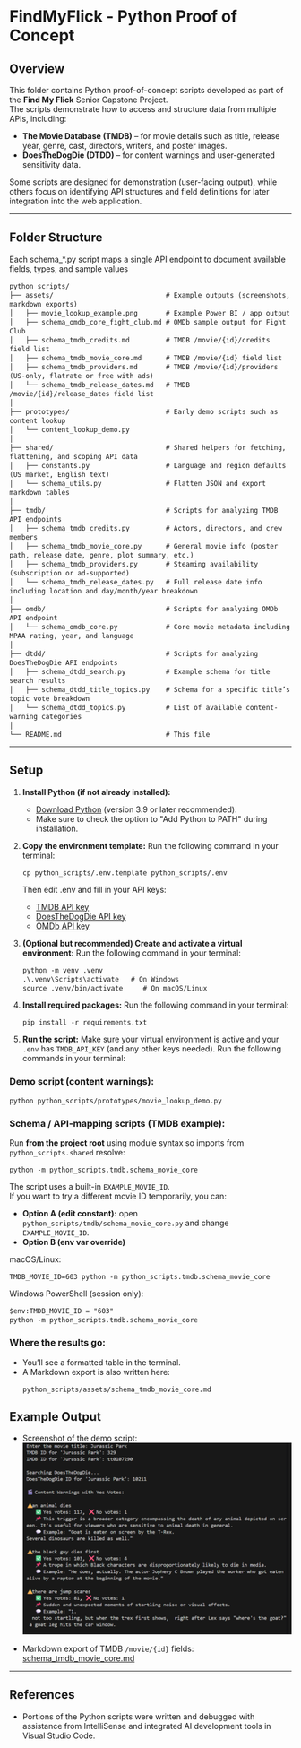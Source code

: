 # FindMyFlick - Python Proof of Concept

## Overview

This folder contains Python proof-of-concept scripts developed as part of the **Find My Flick** Senior Capstone Project.  
The scripts demonstrate how to access and structure data from multiple APIs, including:

- **The Movie Database (TMDB)** – for movie details such as title, release year, genre, cast, directors, writers, and poster images.  
- **DoesTheDogDie (DTDD)** – for content warnings and user-generated sensitivity data.

Some scripts are designed for demonstration (user-facing output), while others focus on identifying API structures and field definitions for later integration into the web application.

---

## Folder Structure

Each schema_*.py script maps a single API endpoint to document available fields, types, and sample values

```
python_scripts/
├── assets/                            # Example outputs (screenshots, markdown exports)
│   ├── movie_lookup_example.png       # Example Power BI / app output
│   ├── schema_omdb_core_fight_club.md # OMDb sample output for Fight Club
│   ├── schema_tmdb_credits.md         # TMDB /movie/{id}/credits field list
│   ├── schema_tmdb_movie_core.md      # TMDB /movie/{id} field list
│   ├── schema_tmdb_providers.md       # TMDB /movie/{id}/providers (US-only, flatrate or free with ads)
│   └── schema_tmdb_release_dates.md   # TMDB /movie/{id}/release_dates field list
│
├── prototypes/                        # Early demo scripts such as content lookup
│   └── content_lookup_demo.py
│
├── shared/                            # Shared helpers for fetching, flattening, and scoping API data
│   ├── constants.py                   # Language and region defaults (US market, English text)
│   └── schema_utils.py                # Flatten JSON and export markdown tables
│
├── tmdb/                              # Scripts for analyzing TMDB API endpoints
│   ├── schema_tmdb_credits.py         # Actors, directors, and crew members
│   ├── schema_tmdb_movie_core.py      # General movie info (poster path, release date, genre, plot summary, etc.)
│   ├── schema_tmdb_providers.py       # Steaming availability (subscription or ad-supported)
│   └── schema_tmdb_release_dates.py   # Full release date info including location and day/month/year breakdown
│
├── omdb/                              # Scripts for analyzing OMDb API endpoint
│   └── schema_omdb_core.py            # Core movie metadata including MPAA rating, year, and language
│
├── dtdd/                              # Scripts for analyzing DoesTheDogDie API endpoints
│   ├── schema_dtdd_search.py          # Example schema for title search results
│   ├── schema_dtdd_title_topics.py    # Schema for a specific title’s topic vote breakdown
│   └── schema_dtdd_topics.py          # List of available content-warning categories
│
└── README.md                          # This file
```

---

## Setup

1. **Install Python (if not already installed):**
   - [Download Python](https://www.python.org/downloads/) (version 3.9 or later recommended).
   - Make sure to check the option to "Add Python to PATH" during installation.

2. **Copy the environment template:**
   Run the following command in your terminal:
   ```
   cp python_scripts/.env.template python_scripts/.env
   ```
   
   Then edit .env and fill in your API keys:
   - [TMDB API key](https://www.themoviedb.org/settings/api)
   - [DoesTheDogDie API key](https://www.doesthedogdie.com/profile)
   - [OMDb API key](http://www.omdbapi.com/apikey.aspx)

3. **(Optional but recommended) Create and activate a virtual environment:**
   Run the following command in your terminal:
   ```
   python -m venv .venv
   .\.venv\Scripts\activate   # On Windows
   source .venv/bin/activate     # On macOS/Linux
   ```
   
4. **Install required packages:**
   Run the following command in your terminal:
   ```
   pip install -r requirements.txt
   ```
   
5. **Run the script:**
   Make sure your virtual environment is active and your `.env` has `TMDB_API_KEY` (and any other keys needed).
   Run the following commands in your terminal:

### Demo script (content warnings):
```
python python_scripts/prototypes/movie_lookup_demo.py
```


### Schema / API-mapping scripts (TMDB example):
Run **from the project root** using module syntax so imports from `python_scripts.shared` resolve:
```
python -m python_scripts.tmdb.schema_movie_core
```


The script uses a built-in `EXAMPLE_MOVIE_ID`.  
If you want to try a different movie ID temporarily, you can:

- **Option A (edit constant):** open `python_scripts/tmdb/schema_movie_core.py` and change `EXAMPLE_MOVIE_ID`.
- **Option B (env var override)**

macOS/Linux:
```
TMDB_MOVIE_ID=603 python -m python_scripts.tmdb.schema_movie_core
```

Windows PowerShell (session only):
```
$env:TMDB_MOVIE_ID = "603"
python -m python_scripts.tmdb.schema_movie_core
```


### Where the results go:

- You’ll see a formatted table in the terminal.
- A Markdown export is also written here:
  ```
  python_scripts/assets/schema_tmdb_movie_core.md
  ```

## Example Output

- Screenshot of the demo script:
  ![Example Output](python_scripts/assets/movie_lookup_example.png)

- Markdown export of TMDB `/movie/{id}` fields:
  [schema_tmdb_movie_core.md](python_scripts/assets/schema_tmdb_movie_core.md)

---

## References

- Portions of the Python scripts were written and debugged with assistance from IntelliSense and integrated AI development tools in Visual Studio Code.
